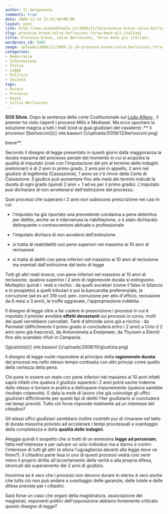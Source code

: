 ```yaml
---
author: Il Gorgonauta
comments: true
date: 2009-11-14 13:25:56+00:00
layout: post
link: http://www.atomodelmale.it/2009/11/14/processo-breve-salvo-berlusconi-forse-meno-gli-italiani/
slug: processo-breve-salvo-berlusconi-forse-meno-gli-italiani
title: Processo breve, salvo Berlusconi, forse meno gli italiani.
wordpress_id: 5985
image: uploads/2009/11/2009-11-14-processo-breve-salvo-berlusconi-forse-meno-gli-italiani.jpg
categories:
- Democrazia
- Informazione
- Italia
- Legge
- Politica
- Società
tags:
- Durata
- Processo
- Reato
- Silvio Berlusconi
---
```


**SOS Silvio**. Dopo la sentenza della corte Costituzionale sul [Lodo Alfano](/2009/10/07/corte-costituzionale-ecco-la-pronuncia-sul-lodo-alfano-incostituzionale.html) , il premier ha visto riaperti i processi Mills e Mediaset. Ma ecco spuntare la soluzione magica a tutti i mali (cioè ai guai giudiziari del cavaliere) :** il processo ![berlusconi]({{ site.baseurl }}/uploads/2008/12/berlusconi.png)

breve**.

Secondo il disegno di legge presentato in questi giorni dalla maggioranza la durata massima del processo penale dal momento in cui si acquista la qualità di imputato (cioè con l'imputazione del pm al termine delle indagini preliminari) è di 2 anni in primo grado, 2 anni poi in appello, 2 anni nel giudizio di legittimità (Cassazione), 1 anno se c'è rinvio della Corte di Cassazione. Il giudice può aumentare fino alla metà dei termini indicati la durata di ogni grado (quindi 2 anni + 1 ad es per il primo grado). L'imputato può dichiarare di non avvelenarsi dell'estinzione del processo.

Quei processi che superano i 2 anni non subiscono prescrizione nei casi in cui

	
  * l'imputato ha già riportato una precedente condanna a pena detentiva per delitto, anche se è intervenuta la riabilitazione, o è stato dichiarato delinquente o contravventore abituale o professionale

	
  * l'imputato dichiara di non avvalersi dell'estinzione

	
  * si tratta di reati/delitti con pene superiori nel massimo ai 10 anni di reclusione

	
  * si tratta di delitti con pene inferiori nel massimo ai 10 anni di reclusione ma esentati dall'estinzione dal testo di legge

Tutti gli altri reati invece, con pene inferiori nel massimo ai 10 anni di reclusione, qualora superino i 2 anni di ragionevole durata si estinguono. Molteplici quindi i  reati a rischio : da quelli societari (come il falso in bilancio e in prospetto) a quelli tributari e poi la bancarotta preferenziale, la corruzione (ad es art 319 cod. pen. corruzione per atto d'ufficio, reclusione da 6 mesi a 3 anni), le truffe aggravate, l'appropriazione indebita.

Il disegno di legge oltre a far cadere in prescrizione i processi in cui è imputato il premier avrebbe **effetti devastanti** sui processi in corso, molti dei quali verrebbero cancellati. Tanti d'altronde sono già a rischio : da Parmalat (difficilmente il primo grado si concluderà entro i 2 anni) a Cirio (i 2 anni sono già trascorsi), da Antonveneta a Enelpower, da Thyssen a Eternit fino allo scandalo rifiuti in Campania.

![giustizia]({{ site.baseurl }}/uploads/2008/10/giustizia.png)

Il disegno di legge vuole rispondere al principio della **ragionevole durata** dei processi ma nello stesso tempo contrasta con altri principi come quello della certezza della pena.

Chi pone in essere un reato con pene inferiori nel massimo ai 10 anni infatti saprà infatti che qualora il giudizio supererà i 2 anni potrà uscire indenne dallo stesso e tornare in pratica a delinquere impunemente (qualora sarebbe risultato colpevole). E data la mole di lavoro che già coinvolge gli uffici giudiziari difficilmente per questi tipi di delitti l'iter giudiziario si concluderà nei tempi previsti. Tutto ciò forse risponde realmente ad un interesse del cittadino?

Gli stessi uffici giudiziari sarebbero inoltre costretti pur di rimanere nel tetto di durata massima previsto ad accelerare i tempi processuali a svantaggio della completezza e della **qualità delle indagini**.

Aleggia quindi il sospetto che si tratti di un ennesima **legge ad personam**, fatta nell'interesse e per salvare un solo individuo ma a danno e contro l'interesse di tutti gli altri (e allora l'uguaglianza davanti alla legge dove va finire?). Il cittadino parte lesa in uno di questi processi vedrà così venir meno il proprio diritto all'accertamento della verità e alla propria difesa, stroncati dal superamento dei 2 anni di giudizio.

Insomma se è vero che i processi non devono durare in eterno è vero anche che tutto ciò non può andare a svantaggio delle garanzie, delle tutele e delle difese previste per i cittadini.

Sarà forse un caso che organi della magistratura, associazione dei magistrati, esponenti politici dell'opposizione abbiano fortemente criticato questo disegno di legge?
